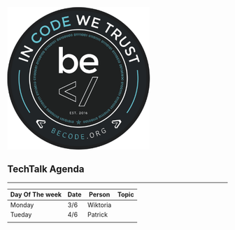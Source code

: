 <link href="style.css" rel="stylesheet"></link>
<div id="container"><img style="align: right;" src="logo_Becode.png"></div> 

## TechTalk Agenda
___

| Day Of The week | Date      | Person              | Topic                                                                      |
|-----------------|-----------|---------------------|----------------------------------------------------------------------------|
| Monday          | 3/6       | Wiktoria            |                                                                            |
| Tueday          | 4/6       | Patrick             |                                                                            |
|                 |           |                     |                                                                            |

